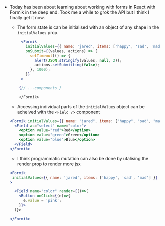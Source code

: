 ---
---

- Today has been about learning about working with forms in React with Formik in the deep end. Took me a while to grok the API but I think I finally get it now.

  - The form state is can be initialised with an object of any shape in the `initialValues` prop.

  ```jsx
       <Formik
         initialValues={{ name: 'jared', items: ['happy', 'sad', 'mad'] }}
         onSubmit={(values, actions) => {
           setTimeout(() => {
             alert(JSON.stringify(values, null, 2));
             actions.setSubmitting(false);
           }, 1000);
         }}
       >

      {// ...components }

      </Formik>
  ```

  - Accessing individual parts of the `initialValues` object can be acheived with the `<Field />` component

  ```jsx
  <Formik initialValues={{ name: "jared", items: ["happy", "sad", "mad"] }}>
    <Field as="select" name="color">
      <option value="red">Red</option>
      <option value="green">Green</option>
      <option value="blue">Blue</option>
    </Field>
  </Formik>
  ```

  - I think programmatic mutation can also be done by utalising the render prop to render more jsx

  ```jsx
  <Formik
   initialValues={{ name: 'jared', items: ['happy', 'sad', 'mad'] }}
  >

    <Field name="color" render={()=>(
      <Button onClick={(e)=>{
        e.value = 'pink';
      }}>
    )}>

  </Formik>
  ```
